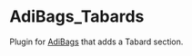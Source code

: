 # AdiBags_Tabards

Plugin for [AdiBags](https://www.curseforge.com/wow/addons/adibags) that adds a Tabard section.
